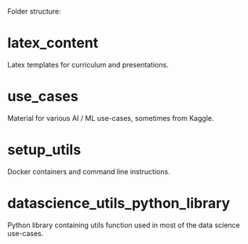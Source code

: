 Folder structure:

# latex_content
Latex templates for curriculum and presentations.

# use_cases
Material for various AI / ML use-cases, sometimes from Kaggle.

# setup_utils
Docker containers and command line instructions.

# datascience_utils_python_library
Python library containing utils function used in most of the data science use-cases.